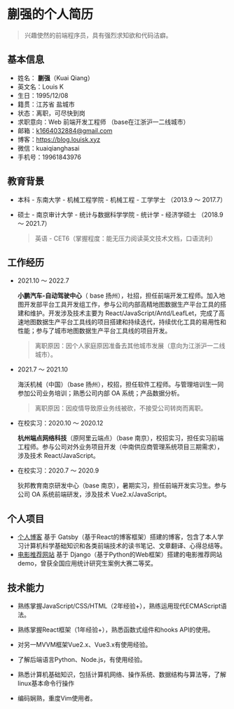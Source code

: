 # 蒯强的个人简历

> 兴趣使然的前端程序员，具有强烈求知欲和代码洁癖。

## 基本信息

- 姓名： **蒯强**（Kuai Qiang）
- 英文名：Louis K
- 生日：1995/12/08
- 籍贯：江苏省 盐城市
- 状态：离职，可尽快到岗
- 求职意向：Web 前端开发工程师 （base在江浙沪一二线城市）
- 邮箱：k1664032884@gmail.com
- 博客：https://blog.louisk.xyz
- 微信：kuaiqianghasai
- 手机号：19961843976

## 教育背景

- 本科 - 东南大学 - 机械工程学院 - 机械工程 - 工学学士 （2013.9 ～ 2017.7）

- 硕士 - 南京审计大学 - 统计与数据科学学院 - 统计学 - 经济学硕士 （2018.9 ～ 2021.7）

  > 英语 - CET6（掌握程度：能无压力阅读英文技术文档，口语流利）

## 工作经历

- 2021.10 ～ 2022.7

  **小鹏汽车-自动驾驶中心**（ base 扬州），社招，担任前端开发工程师。加入地图开发部平台工具开发组工作，参与公司内部高精地图数据生产平台工具的搭建和维护。开发涉及技术主要为 React/JavaScript/Antd/LeafLet，完成了高速地图数据生产平台工具线的项目搭建和持续迭代，持续优化工具的易用性和性能；参与了城市地图数据生产平台工具线的项目开发。

  >  离职原因：因个人家庭原因准备去其他城市发展（意向为江浙沪一二线城市）。

- 2021.7 ～ 2021.10

  海沃机械（中国）（base 扬州），校招，担任软件工程师。与管理培训生一同参加公司业务培训；熟悉公司内部 OA 系统；产品数据分析。

  > 离职原因：因疫情导致原业务线被砍，不接受公司转岗而离职。

- 在校实习：2020.10 ～ 2020.12

  **杭州端点网络科技**（原阿里云端点）（base 南京），校招实习，担任实习前端工程师。参与公司对外业务项目开发（中南供应商管理系统项目三期需求），涉及技术 React/JavaScript。

- 在校实习：2020.7 ～ 2020.9

  狄邦教育南京研发中心（base 南京），暑期实习，担任前端开发实习生。参与公司 OA 系统前端研发，涉及技术 Vue2.x/JavaScript。

## 个人项目

- [个人博客](https://blog.louisk.xyz) 基于 Gatsby（基于React的博客框架）搭建的博客，包含了本人学习计算机科学基础知识和各类前端技术的读书笔记、文章翻译、心得总结等。
- [电影推荐网站](http://louisk.top:8000) 基于 Django（基于Python的Web框架）搭建的电影推荐网站 demo，曾获全国应用统计研究生案例大赛二等奖。

## 技术能力

- 熟练掌握JavaScript/CSS/HTML（2年经验+），熟练运用现代ECMAScript语法。
- 熟练掌握React框架（1年经验+），熟悉函数式组件和hooks API的使用。

- 对另一MVVM框架Vue2.x、Vue3.x有使用经验。
- 了解后端语言Python、Node.js，有使用经验。
- 熟悉计算机基础知识，包括计算机网络、操作系统、数据结构与算法等，了解linux基本命令行操作
- 编码娴熟，重度Vim使用者。

